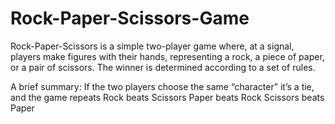 # Rock-Paper-Scissors-Game
Rock-Paper-Scissors is a simple two-player game where, at a signal, players make figures with their hands, representing a rock, a piece of paper, or a pair of scissors. The winner is determined according to a set of rules.

A brief summary:
If the two players choose the same “character” it’s a tie, and the game repeats
Rock beats Scissors
Paper beats Rock
Scissors beats Paper
